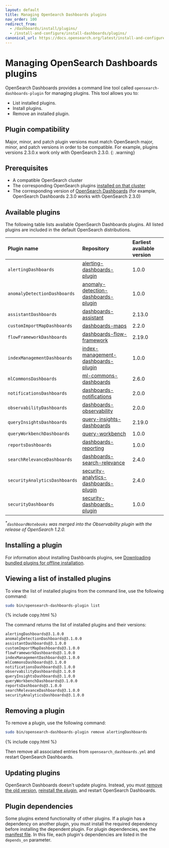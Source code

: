 ```yaml
---
layout: default
title: Managing OpenSearch Dashboards plugins
nav_order: 100
redirect_from: 
  - /dashboards/install/plugins/
  - /install-and-configure/install-dashboards/plugins/
canonical_url: https://docs.opensearch.org/latest/install-and-configure/install-dashboards/plugins/
---
```


# Managing OpenSearch Dashboards plugins

OpenSearch Dashboards provides a command line tool called `opensearch-dashboards-plugin` for managing plugins. This tool allows you to:

- List installed plugins.
- Install plugins.
- Remove an installed plugin.

## Plugin compatibility

Major, minor, and patch plugin versions must match OpenSearch major, minor, and patch versions in order to be compatible. For example, plugins versions 2.3.0.x work only with OpenSearch 2.3.0.
{: .warning}

## Prerequisites

- A compatible OpenSearch cluster
- The corresponding OpenSearch plugins [installed on that cluster]({{site.url}}{{site.baseurl}}/opensearch/install/plugins/)
- The corresponding version of [OpenSearch Dashboards]({{site.url}}{{site.baseurl}}/) (for example, OpenSearch Dashboards 2.3.0 works with OpenSearch 2.3.0)

## Available plugins

The following table lists available OpenSearch Dashboards plugins. All listed plugins are included in the default OpenSearch distributions.

| Plugin name | Repository | Earliest available version |
| :--- | :--- | :--- |
| `alertingDashboards` | [alerting-dashboards-plugin](https://github.com/opensearch-project/alerting-dashboards-plugin) | 1.0.0 |
| `anomalyDetectionDashboards` | [anomaly-detection-dashboards-plugin](https://github.com/opensearch-project/anomaly-detection-dashboards-plugin) | 1.0.0 |
| `assistantDashboards` | [dashboards-assistant](https://github.com/opensearch-project/dashboards-assistant) | 2.13.0 |
| `customImportMapDashboards` | [dashboards-maps](https://github.com/opensearch-project/dashboards-maps) | 2.2.0 |
| `flowFrameworkDashboards` | [dashboards-flow-framework](https://github.com/opensearch-project/dashboards-flow-framework) | 2.19.0 |
| `indexManagementDashboards` | [index-management-dashboards-plugin](https://github.com/opensearch-project/index-management-dashboards-plugin) | 1.0.0 |
| `mlCommonsDashboards` | [ml-commons-dashboards](https://github.com/opensearch-project/ml-commons-dashboards) | 2.6.0 |
| `notificationsDashboards` | [dashboards-notifications](https://github.com/opensearch-project/dashboards-notifications) | 2.0.0 |
| `observabilityDashboards` | [dashboards-observability](https://github.com/opensearch-project/dashboards-observability) | 2.0.0 |
| `queryInsightsDashboards` | [query-insights-dashboards](https://github.com/opensearch-project/query-insights-dashboards) | 2.19.0 |
| `queryWorkbenchDashboards` | [query-workbench](https://github.com/opensearch-project/dashboards-query-workbench) | 1.0.0 |
| `reportsDashboards` | [dashboards-reporting](https://github.com/opensearch-project/dashboards-reporting) | 1.0.0 |
| `searchRelevanceDashboards` | [dashboards-search-relevance](https://github.com/opensearch-project/dashboards-search-relevance) | 2.4.0 |
| `securityAnalyticsDashboards` | [security-analytics-dashboards-plugin](https://github.com/opensearch-project/security-analytics-dashboards-plugin)| 2.4.0 |
| `securityDashboards` | [security-dashboards-plugin](https://github.com/opensearch-project/security-dashboards-plugin) | 1.0.0 |

_<sup>*</sup>`dashboardNotebooks` was merged into the Observability plugin with the release of OpenSearch 1.2.0._<br>

## Installing a plugin

For information about installing Dashboards plugins, see [Downloading bundled plugins for offline installation]({{site.url}}{{site.baseurl}}/install-and-configure/plugins/#downloading-bundled-plugins-for-offline-installation).

## Viewing a list of installed plugins

To view the list of installed plugins from the command line, use the following command:

```bash
sudo bin/opensearch-dashboards-plugin list
```
{% include copy.html %}

The command returns the list of installed plugins and their versions:

```bash
alertingDashboards@3.1.0.0
anomalyDetectionDashboards@3.1.0.0
assistantDashboards@3.1.0.0
customImportMapDashboards@3.1.0.0
flowFrameworkDashboards@3.1.0.0
indexManagementDashboards@3.1.0.0
mlCommonsDashboards@3.1.0.0
notificationsDashboards@3.1.0.0
observabilityDashboards@3.1.0.0
queryInsightsDashboards@3.1.0.0
queryWorkbenchDashboards@3.1.0.0
reportsDashboards@3.1.0.0
searchRelevanceDashboards@3.1.0.0
securityAnalyticsDashboards@3.1.0.0
```

## Removing a plugin

To remove a plugin, use the following command:

```bash
sudo bin/opensearch-dashboards-plugin remove alertingDashboards
```
{% include copy.html %}

Then remove all associated entries from `opensearch_dashboards.yml` and restart OpenSearch Dashboards. 

## Updating plugins

OpenSearch Dashboards doesn't update plugins. Instead, you must [remove the old version](#removing-a-plugin), [reinstall the plugin](#installing-a-plugin), and restart OpenSearch Dashboards.

## Plugin dependencies

Some plugins extend functionality of other plugins. If a plugin has a dependency on another plugin, you must install the required dependency before installing the dependent plugin. For plugin dependencies, see the [manifest file](https://github.com/opensearch-project/opensearch-build/blob/main/manifests/{{site.opensearch_version}}/opensearch-dashboards-{{site.opensearch_version}}.yml). In this file, each plugin's dependencies are listed in the `depends_on` parameter.